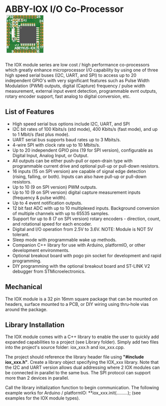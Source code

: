 # ABBY-IOX I/O Co-Processor ![](/Photos/IOX_TOP_VIEW_SMALL.png)
The IOX module series are low cost / high performance co-processors which greatly enhance microprocessor I/O capability by using one of three high speed serial buses (I2C, UART, and SPI) to access up to 20 independent GPIO's with very significant features such as Pulse Width Modulation (PWM) outputs, digital (Capture) frequency / pulse width measurement, external input event detection, programmable evnt outputs, rotary encoder support, fast analog to digital conversion, etc.

## List of Features
- High speed serial bus options include I2C, UART, and SPI
- I2C bit rates of 100 Kbits/s (std mode), 400 Kbits/s (fast mode), and up to 1 Mbit/s (fast plus mode).
- UART serial bus supports baud rates up to 3 Mbits/s.
- 4-wire SPI with clock rate up to 10 Mbits/s.
- Up to 20 independent GPIO pins (19 for SPI version), configurable as Digital Input, Analog Input, or Output.
- All outputs can be either push-pull or open-drain type with programmable current drive and optional pull-up or pull-down resistors.
- 16 inputs (15 on SPI version) are capable of signal edge detection (rising, falling, or both). Inputs can also have pull-up or pull-down resistors.
- Up to 10 (9 on SPI version) PWM outputs.
- Up to 10 (9 on SPI version) digital capture measurement inputs (frequency & pulse width).
- Up to 4 event notification outputs.
- 12 bit fast ADC with up to 10 multiplexed inputs. Background conversion of multiple channels with up to 65535 samples.
- Support for up to 8 (7 on SPI version) rotary encoders - direction, count, and rotational speed for each encoder.
- Digital and I/O operation from 2.5V to 3.6V. NOTE: Module is NOT 5V tolerant.
- Sleep mode with programmable wake up methods.
- Companion C++ library for use with Arduino, platformIO, or other development environments.
- Optional breakout board with pogo pin socket for development and rapid programming. 
- DIY programming with the optional breakout board and ST-LINK V2 debugger from STMicroelectronics.

## Mechanical 
The IOX module is a 32 pin 16mm square package that can be mounted on headers, surface mounted to a PCB, or DIY wiring using thru-hole vias around the package.

## Library Installation
The IOX module comes with a C++ library to enable the user to quickly add expanded capabilities to a project (see Library folder). Simply add two files into the project's source folder: iox_xxx.h and iox_xxx.cpp.

The project should reference the library header file using **"#include iox_xxx.h"**.
Create a library object specifying the IOX_xxx library. Note that the I2C and UART version allows dual addressing where 2 IOX modules can be connected in parallel to the same bus. The SPI protocol can support more than 2 devices in parallel.

Call the library initialization function to begin communication. The following example works for Arduino / platformIO:
**iox_xxx.init(.........); (see examples for the IOX module types).


